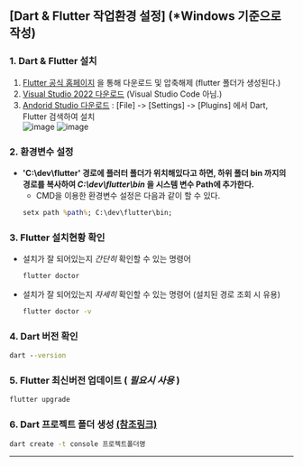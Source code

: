 ## [Dart & Flutter 작업환경 설정] (*Windows 기준으로 작성)


### 1. Dart & Flutter 설치
  1. [Flutter 공식 홈페이지](https://flutter-ko.dev/get-started/install) 을 통해 다운로드 및 압축해제 (flutter 폴더가 생성된다.)
  2. [Visual Studio 2022 다운로드](https://visualstudio.microsoft.com/ko/vs/community/) (Visual Studio Code 아님.)
  3. [Andorid Studio 다운로드](https://developer.android.com/studio/install) : [File] -> [Settings] -> [Plugins] 에서 Dart, Flutter 검색하여 설치  
    ![image](https://github.com/algochemy/TIL/assets/152131529/8b5ee87a-4ada-4ecb-adaa-855fdb95f451)
    ![image](https://github.com/algochemy/TIL/assets/152131529/9a7a7296-8d93-43c2-bfa6-2f099a28206a)


### 2. 환경변수 설정
  - **'C:\dev\flutter' 경로에 플러터 폴더가 위치해있다고 하면, 하위 폴더 bin 까지의 경로를 복사하여
    *C:\dev\flutter\bin* 을 시스템 변수 Path에 추가한다.**
    - CMD을 이용한 환경변수 설정은 다음과 같이 할 수 있다.
    ```cmd
    setx path %path%; C:\dev\flutter\bin;
    ```


### 3. Flutter 설치현황 확인
  - 설치가 잘 되어있는지 *간단히*  확인할 수 있는 명령어
    ```cmd
    flutter doctor
    ```
  - 설치가 잘 되어있는지 *자세히*  확인할 수 있는 명령어 (설치된 경로 조회 시 유용)
    ```cmd
    flutter doctor -v
    ```


### 4. Dart 버전 확인
```cmd
dart --version
```


### 5. Flutter 최신버전 업데이트 ( *필요시 사용* )
```cmd
flutter upgrade
```


### 6. Dart 프로젝트 폴더 생성 [(참조링크)](https://dart.dev/tutorials/server/get-started#3-create-a-small-app)
```cmd
dart create -t console 프로젝트폴더명
```
---
